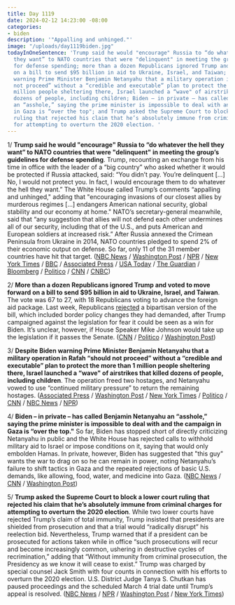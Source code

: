 ```yaml
---
title: Day 1119
date: 2024-02-12 14:23:00 -08:00
categories:
- biden
description: '"Appalling and unhinged."'
image: "/uploads/day1119biden.jpg"
todayInOneSentence: 'Trump said he would "encourage" Russia to “do whatever the hell
  they want” to NATO countries that were "delinquent" in meeting the group’s guidelines
  for defense spending; more than a dozen Republicans ignored Trump and voted to move forward
  on a bill to send $95 billion in aid to Ukraine, Israel, and Taiwan; despite Biden
  warning Prime Minister Benjamin Netanyahu that a military operation in Rafah “should
  not proceed” without a “credible and executable” plan to protect the more than 1
  million people sheltering there, Israel launched a “wave" of airstrikes that killed
  dozens of people, including children; Biden – in private – has called Benjamin Netanyahu
  an “asshole,” saying the prime minister is impossible to deal with and the campaign
  in Gaza is “over the top"; and Trump asked the Supreme Court to block a lower court
  ruling that rejected his claim that he’s absolutely immune from criminal charges
  for attempting to overturn the 2020 election. '
---
```


1/ **Trump said he would "encourage" Russia to “do whatever the hell they want” to NATO countries that were "delinquent" in meeting the group’s guidelines for defense spending**. Trump, recounting an exchange from his time in office with the leader of a “big country” who asked whether it would be protected if Russia attacked, said: “You didn’t pay. You’re delinquent [...] No, I would not protect you. In fact, I would encourage them to do whatever the hell they want.” The White House called Trump’s comments “appalling and unhinged," adding that "encouraging invasions of our closest allies by murderous regimes [...] endangers American national security, global stability and our economy at home." NATO’s secretary-general meanwhile, said that “any suggestion that allies will not defend each other undermines all of our security, including that of the U.S., and puts American and European soldiers at increased risk.” After Russia annexed the Crimean Peninsula from Ukraine in 2014, NATO countries pledged to spend 2% of their economic output on defense. So far, only 11 of the 31 member countries have hit that target. ([NBC News](https://www.nbcnews.com/politics/politics-news/trump-says-russia-whatever-hell-want-nato-countries-dont-pay-enough-rcna138256) / [Washington Post](https://www.washingtonpost.com/politics/2024/02/10/trump-nato-allies-russia/) / [NPR](https://www.npr.org/2024/02/11/1230658309/trump-would-encourage-russia-to-attack-nato-allies-who-dont-pay-bills) / [New York Times](https://www.nytimes.com/2024/02/10/us/politics/trump-nato-russia.html) / [BBC](https://www.bbc.com/news/world-us-canada-68269354) / [Associated Press](https://apnews.com/article/trump-nato-foreign-aid-russia-2b8054a9fe185eec34c2c541cece655d) / [USA Today](https://www.usatoday.com/story/news/politics/elections/2024/02/11/donald-trump-threatens-nato-russia/72556515007/) / [The Guardian](https://www.theguardian.com/us-news/2024/feb/11/donald-trump-says-he-would-encourage-russia-to-attack-nato-countries-who-dont-pay-bills) / [Bloomberg](https://www.bloomberg.com/news/articles/2024-02-11/us-calls-trump-s-russia-remark-on-nato-allies-appalling?sref=MIBMEEoj) / [Politico](https://www.politico.eu/article/trump-says-he-would-encourage-russia-to-attack-nato-members-that-dont-pay-enough/) / [CNN](https://www.cnn.com/2024/02/10/politics/trump-russia-nato/) / [CNBC](https://www.cnbc.com/2024/02/12/russia-keeps-quiet-as-trumps-nato-comments-stir-up-a-political-storm.html))

2/ **More than a dozen Republicans ignored Trump and voted to move forward on a bill to send $95 billion in aid to Ukraine, Israel, and Taiwan**. The vote was 67 to 27, with 18 Republicans voting to advance the foreign aid package. Last week, Republicans [rejected](https://whatthefuckjusthappenedtoday.com/2024/02/08/day-1115/#1-the-senate-advanced-a-95-billion-a) a bipartisan version of the bill, which included border policy changes they had demanded, after Trump campaigned against the legislation for fear it could be seen as a win for Biden. It’s unclear, however, if House Speaker Mike Johnson would take up the legislation if it passes the Senate. ([CNN](https://www.cnn.com/2024/02/11/politics/senate-weekend-work-foreign-aid-package/) / [Politico](https://www.politico.com/news/2024/02/11/gop-senators-defy-trump-by-advancing-foreign-aid-00140868) / [Washington Post](https://www.washingtonpost.com/politics/2024/02/11/senate-aid-ukraine-israel-taiwan-aid/))

3/ **Despite Biden warning Prime Minister Benjamin Netanyahu that a military operation in Rafah “should not proceed” without a “credible and executable” plan to protect the more than 1 million people sheltering there, Israel launched a “wave" of airstrikes that killed dozens of people, including children**. The operation freed two hostages, and Netanyahu vowed to use “continued military pressure” to return the remaining hostages. ([Associated Press](https://apnews.com/article/israel-hamas-war-news-02-11-2014-785309c668e15728c6aac9905f290b4d) / [Washington Post](https://www.washingtonpost.com/world/2024/02/12/israel-hamas-war-news-gaza-palestine-rafah/) / [New York Times](https://www.nytimes.com/live/2024/02/12/world/israel-hamas-war-gaza-news#rafah-bombing-hostage-rescue-gaza) / [Politico](https://www.politico.com/news/2024/02/11/biden-netanyahu-rafah-invasion-00140865) / [CNN](https://www.cnn.com/middleeast/live-news/israel-hamas-war-gaza-news-02-12-24/index.html) / [NBC News](https://www.nbcnews.com/news/world/live-blog/israel-hamas-war-live-updates-rcna138339) / [NPR](https://www.npr.org/2024/02/11/1230699953/biden-netanyahu-rafah))

4/ **Biden – in private – has called Benjamin Netanyahu an “asshole,” saying the prime minister is impossible to deal with and the campaign in Gaza is “over the top."** So far, Biden has stopped short of directly criticizing Netanyahu in public and the White House has rejected calls to withhold military aid to Israel or impose conditions on it, saying that would only embolden Hamas. In private, however, Biden has suggested that "this guy" wants the war to drag on so he can remain in power, noting Netanyahu’s failure to shift tactics in Gaza and the repeated rejections of basic U.S. demands, like allowing, food, water, and medicine into Gaza. ([NBC News](https://www.nbcnews.com/news/investigations/biden-disparages-netanyahu-private-hasnt-changed-us-policy-israel-rcna138282) / [CNN](https://www.cnn.com/2024/02/12/politics/biden-netanyahu-israel-gaza/index.html) / [Washington Post](https://www.washingtonpost.com/politics/2024/02/11/biden-netanyahu-closer-to-a-breach/))

5/ **Trump asked the Supreme Court to block a lower court ruling that rejected his claim that he’s absolutely immune from criminal charges for attempting to overturn the 2020 election**. While two lower courts have rejected Trump’s claim of total immunity, Trump insisted that presidents are shielded from prosecution and that a trial would “radically disrupt” his reelection bid. Nevertheless, Trump warned that if a president can be prosecuted for actions taken while in office “such prosecutions will recur and become increasingly common, ushering in destructive cycles of recrimination,” adding that “Without immunity from criminal prosecution, the Presidency as we know it will cease to exist.” Trump was charged by special counsel Jack Smith with four counts in connection with his efforts to overturn the 2020 election. U.S. District Judge Tanya S. Chutkan has paused proceedings and the scheduled March 4 trial date until Trump’s appeal is resolved. ([NBC News](https://www.nbcnews.com/politics/supreme-court/trump-seeks-supreme-court-intervention-election-interference-case-rcna137694) / [NPR](https://www.npr.org/2024/02/12/1230387417/trump-appeals-immunity-ruling-to-the-supreme-court) / [Washington Post](https://www.washingtonpost.com/national-security/2024/02/12/trump-immunity-supreme-court-appeal-jan-6/) / [New York Times](https://www.nytimes.com/2024/02/12/us/politics/supreme-court-trump-immunity.html))

